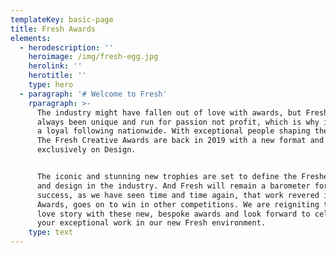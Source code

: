 ```yaml
---
templateKey: basic-page
title: Fresh Awards
elements:
  - herodescription: ''
    heroimage: /img/fresh-egg.jpg
    herolink: ''
    herotitle: ''
    type: hero
  - paragraph: '# Welcome to Fresh'
    rparagraph: >-
      The industry might have fallen out of love with awards, but Fresh has
      always been unique and run for passion not profit, which is why it retains
      a loyal following nationwide. With exceptional people shaping the results,
      The Fresh Creative Awards are back in 2019 with a new format and focus
      exclusively on Design. 


      The iconic and stunning new trophies are set to define the Freshest ideas
      and design in the industry. And Fresh will remain a barometer for future
      success, as we have seen time and time again, that work revered in our
      Awards, goes on to win in other competitions. We are reigniting the Design
      love story with these new, bespoke awards and look forward to celebrating
      your exceptional work in our new Fresh environment.
    type: text
---
```


